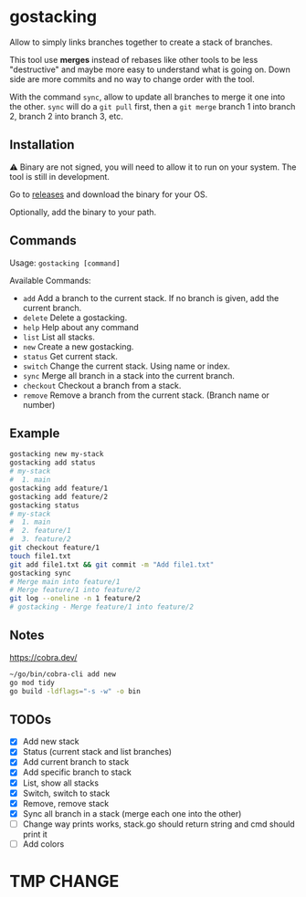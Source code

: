 # gostacking

Allow to simply links branches together to create a stack of branches.

This tool use **merges** instead of rebases like other tools to be less "destructive" and maybe more easy to understand
what is going on. Down side are more commits and no way to change order with the tool.

With the command `sync`,
allow to update all branches to merge it one into the other. `sync` will do a `git pull` first, then
a `git merge` branch 1 into branch 2, branch 2 into branch 3, etc.

## Installation

⚠️ Binary are not signed, you will need to allow it to run on your system. The tool is still in development.

Go to [releases](https://github.com/Bhacaz/gostacking/releases/latest) and download the binary for your OS.

Optionally, add the binary to your path.

## Commands

Usage:
`gostacking [command]`

Available Commands:
* `add`         Add a branch to the current stack. If no branch is given, add the current branch.
* `delete`      Delete a gostacking.
* `help`        Help about any command
* `list`        List all stacks.
* `new`         Create a new gostacking.
* `status`      Get current stack.
* `switch`      Change the current stack. Using name or index.
* `sync`        Merge all branch in a stack into the current branch.
* `checkout`    Checkout a branch from a stack.
* `remove`      Remove a branch from the current stack. (Branch name or number)

## Example

```bash
gostacking new my-stack
gostacking add status
# my-stack
#  1. main
gostacking add feature/1
gostacking add feature/2
gostacking status
# my-stack
#  1. main
#  2. feature/1
#  3. feature/2
git checkout feature/1
touch file1.txt
git add file1.txt && git commit -m "Add file1.txt"
gostacking sync
# Merge main into feature/1
# Merge feature/1 into feature/2
git log --oneline -n 1 feature/2
# gostacking - Merge feature/1 into feature/2
```

## Notes

https://cobra.dev/

```bash
~/go/bin/cobra-cli add new
go mod tidy
go build -ldflags="-s -w" -o bin
```

## TODOs

- [x] Add new stack
- [x] Status (current stack and list branches)
- [x] Add current branch to stack
- [x] Add specific branch to stack
- [x] List, show all stacks
- [x] Switch, switch to stack
- [X] Remove, remove stack
- [x] Sync all branch in a stack (merge each one into the other)
- [ ] Change way prints works, stack.go should return string and cmd should print it
- [ ] Add colors

# TMP CHANGE
